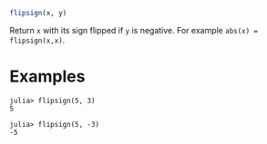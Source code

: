 ```julia
flipsign(x, y)
```

Return `x` with its sign flipped if `y` is negative. For example `abs(x) = flipsign(x,x)`.

# Examples

```jldoctest
julia> flipsign(5, 3)
5

julia> flipsign(5, -3)
-5
```
